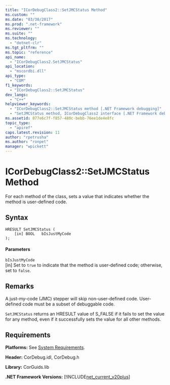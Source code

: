 ```yaml
---
title: "ICorDebugClass2::SetJMCStatus Method"
ms.custom: ""
ms.date: "03/30/2017"
ms.prod: ".net-framework"
ms.reviewer: ""
ms.suite: ""
ms.technology: 
  - "dotnet-clr"
ms.tgt_pltfrm: ""
ms.topic: "reference"
api_name: 
  - "ICorDebugClass2.SetJMCStatus"
api_location: 
  - "mscordbi.dll"
api_type: 
  - "COM"
f1_keywords: 
  - "ICorDebugClass2::SetJMCStatus"
dev_langs: 
  - "C++"
helpviewer_keywords: 
  - "ICorDebugClass2::SetJMCStatus method [.NET Framework debugging]"
  - "SetJMCStatus method, ICorDebugClass2 interface [.NET Framework debugging]"
ms.assetid: 077e6c7f-f857-480c-bebb-76ee1de4e8fc
topic_type: 
  - "apiref"
caps.latest.revision: 11
author: "rpetrusha"
ms.author: "ronpet"
manager: "wpickett"
---
```

# ICorDebugClass2::SetJMCStatus Method
For each method of the class, sets a value that indicates whether the method is user-defined code.  
  
## Syntax  
  
```  
HRESULT SetJMCStatus (  
    [in] BOOL   bIsJustMyCode  
);  
```  
  
#### Parameters  
 `bIsJustMyCode`  
 [in] Set to `true` to indicate that the method is user-defined code; otherwise, set to `false`.  
  
## Remarks  
 A just-my-code (JMC) stepper will skip non-user-defined code. User-defined code must be a subset of debuggable code.  
  
 `SetJMCStatus` returns an HRESULT value of S_FALSE if it fails to set the value for any method, even if it successfully sets the value for all other methods.  
  
## Requirements  
 **Platforms:** See [System Requirements](../../../../docs/framework/get-started/system-requirements.md).  
  
 **Header:** CorDebug.idl, CorDebug.h  
  
 **Library:** CorGuids.lib  
  
 **.NET Framework Versions:** [!INCLUDE[net_current_v20plus](../../../../includes/net-current-v20plus-md.md)]
